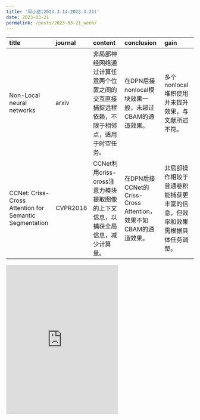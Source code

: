 ```yaml
---
title: '周小结(2023.3.14-2023.3.21)'
date: 2023-03-21
permalink: /posts/2023-03-21_week/
---
```

| title                                                  | journal   | content                                                                                      | conclusion                                                      | gain                                                                         |
|:-------------------------------------------------------|:----------|:---------------------------------------------------------------------------------------------|:----------------------------------------------------------------|:-----------------------------------------------------------------------------|
| Non-Local neural networks                              | arxiv     | 非局部神经网络通过计算任意两个位置之间的交互直接捕捉远程依赖，不限于相邻点，适用于时空任务。 | 在DPN后接nonlocal模块效果一般，未超过CBAM的通道效果。           | 多个nonlocal堆积使用并未提升效果，与文献所述不符。                           |
| CCNet: Criss-Cross Attention for Semantic Segmentation | CVPR2018  | CCNet利用criss-cross注意力模块提取图像的上下文信息，以捕获全局信息，减少计算量。             | 在DPN后接CCNet的Criss-Cross Attention，效果不如CBAM的通道效果。 | 非局部操作相较于普通卷积能捕获更丰富的信息，但效率和效果需根据具体任务调整。 |

<embed src="http://127.0.0.1:4000/files/post/2023-03-21-week.pdf" type="application/pdf" height="400px" />
    